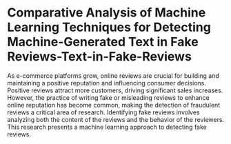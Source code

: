 # Comparative Analysis of Machine Learning Techniques for Detecting Machine-Generated Text in Fake Reviews-Text-in-Fake-Reviews
As e-commerce platforms grow, online reviews are crucial for building and maintaining a positive reputation and influencing consumer decisions. Positive reviews attract more customers, driving significant sales increases. However, the practice of writing fake or misleading reviews to enhance online reputation has become common, making the detection of fraudulent reviews a critical area of research. Identifying fake reviews involves analyzing both the content of the reviews and the behavior of the reviewers. This research presents a machine learning approach to detecting fake reviews.

